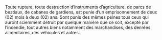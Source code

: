 Toute rupture, toute destruction d’instruments d’agriculture, de parcs de bestiaux, de cabanes de gardiens, est punie d’un emprisonnement de deux (02) mois à deux (02) ans.
Sont punis des mêmes peines tous ceux qui auront sciemment détruit par quelque manière que ce soit, excepté par l’incendie, tout autres biens notamment des marchandises, des denrées alimentaires, des véhicules et autres.